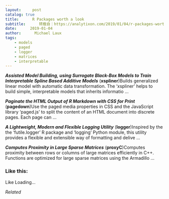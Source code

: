 ```yaml
---
layout:     post
catalog: true
title:      R Packages worth a look
subtitle:      转载自：https://analytixon.com/2019/01/04/r-packages-worth-a-look-1386/
date:      2019-01-04
author:      Michael Laux
tags:
    - models
    - paged
    - logger
    - matrices
    - interpretable
---
```


***Assisted Model Building, using Surrogate Black-Box Models to Train Interpretable Spline Based Additive Models*** (**xspliner**)Builds generalized linear model with automatic data transformation. The ‘xspliner’ helps to build simple, interpretable models that inherits informatio …

***Paginate the HTML Output of R Markdown with CSS for Print*** (**pagedown**)Use the paged media properties in CSS and the JavaScript library ‘paged.js’ to split the content of an HTML document into discrete pages. Each page can …

***A Lightweight, Modern and Flexible Logging Utility*** (**logger**)Inspired by the the ‘futile.logger’ R package and ‘logging’ Python module, this utility provides a flexible and extensible way of formatting and delive …

***Computes Proximity in Large Sparse Matrices*** (**proxyC**)Computes proximity between rows or columns of large matrices efficiently in C++. Functions are optimized for large sparse matrices using the Armadillo …





### Like this:

Like Loading...


*Related*

